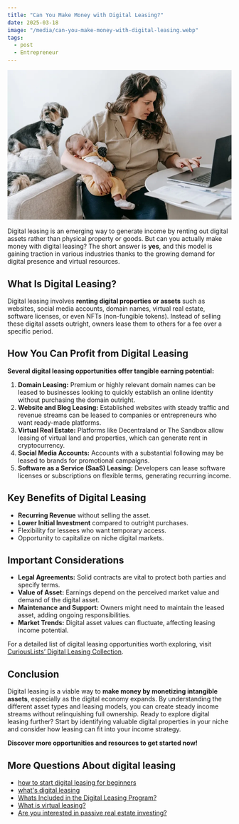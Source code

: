 ```yaml
---
title: "Can You Make Money with Digital Leasing?"
date: 2025-03-18
image: "/media/can-you-make-money-with-digital-leasing.webp"
tags:
  - post
  - Entrepreneur
---
```


![Can You Make Money with Digital Leasing?](/media/can-you-make-money-with-digital-leasing.webp)

Digital leasing is an emerging way to generate income by renting out digital assets rather than physical property or goods. But can you actually make money with digital leasing? The short answer is **yes**, and this model is gaining traction in various industries thanks to the growing demand for digital presence and virtual resources.

## What Is Digital Leasing?

Digital leasing involves **renting digital properties or assets** such as websites, social media accounts, domain names, virtual real estate, software licenses, or even NFTs (non-fungible tokens). Instead of selling these digital assets outright, owners lease them to others for a fee over a specific period.

## How You Can Profit from Digital Leasing

**Several digital leasing opportunities offer tangible earning potential:**

1. **Domain Leasing:** Premium or highly relevant domain names can be leased to businesses looking to quickly establish an online identity without purchasing the domain outright.
2. **Website and Blog Leasing:** Established websites with steady traffic and revenue streams can be leased to companies or entrepreneurs who want ready-made platforms.
3. **Virtual Real Estate:** Platforms like Decentraland or The Sandbox allow leasing of virtual land and properties, which can generate rent in cryptocurrency.
4. **Social Media Accounts:** Accounts with a substantial following may be leased to brands for promotional campaigns.
5. **Software as a Service (SaaS) Leasing:** Developers can lease software licenses or subscriptions on flexible terms, generating recurring income.

## Key Benefits of Digital Leasing

- **Recurring Revenue** without selling the asset.
- **Lower Initial Investment** compared to outright purchases.
- Flexibility for lessees who want temporary access.
- Opportunity to capitalize on niche digital markets.

## Important Considerations

- **Legal Agreements:** Solid contracts are vital to protect both parties and specify terms.
- **Value of Asset:** Earnings depend on the perceived market value and demand of the digital asset.
- **Maintenance and Support:** Owners might need to maintain the leased asset, adding ongoing responsibilities.
- **Market Trends:** Digital asset values can fluctuate, affecting leasing income potential.

For a detailed list of digital leasing opportunities worth exploring, visit [CuriousLists’ Digital Leasing Collection](https://curiouslists.com/posts/digital-leasing).

## Conclusion

Digital leasing is a viable way to **make money by monetizing intangible assets**, especially as the digital economy expands. By understanding the different asset types and leasing models, you can create steady income streams without relinquishing full ownership. Ready to explore digital leasing further? Start by identifying valuable digital properties in your niche and consider how leasing can fit into your income strategy. 

**Discover more opportunities and resources to get started now!**

## More Questions About digital leasing

- [how to start digital leasing for beginners](/posts/how-to-start-digital-leasing-for-beginners)
- [what's digital leasing](/posts/what-s-digital-leasing)
- [Whats Included in the Digital Leasing Program?](/posts/whats-included-in-the-digital-leasing-program)
- [What is virtual leasing?](/posts/what-is-virtual-leasing)
- [Are you interested in passive real estate investing?](/posts/are-you-interested-in-passive-real-estate-investin)
